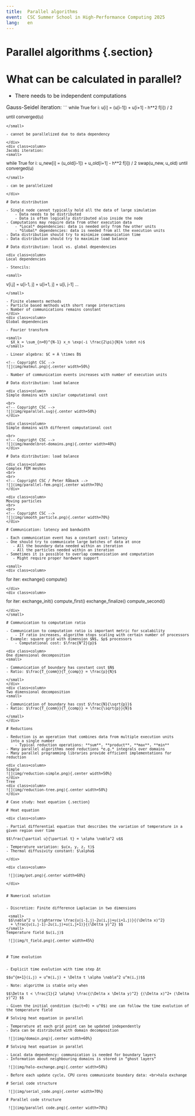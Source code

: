 ```yaml
---
title:  Parallel algorithms
event:  CSC Summer School in High-Performance Computing 2025
lang:   en
---
```



# Parallel algorithms {.section}

# What can be calculated in parallel?

- There needs to be independent computations

<div class=column>
Gauss-Seidel iteration:
<small>
```
while True
  for i:
    u[i] = (u[i-1]) + u[i+1] - h**2 f[i]) / 2

until converged(u)
```
</small>

- cannot be parallelized due to data dependency

</div>
<div class=column>
Jacobi iteration:
<small>
```
while True
  for i:
    u_new[i] = (u_old[i-1]) + u_old[i+1] - h**2 f[i]) / 2
  swap(u_new, u_old)
until converged(u)
```
</small>

- can be parallelized

</div>

# Data distribution

- Single node cannot typically hold all the data of large simulation
    - Data needs to be distributed
    - Data is often logically distributed also inside the node
- Computations may require data from other execution data
    - *Local* dependencies: data is needed only from few other units
    - *Global* dependencies: data is needed from all the execution units
- Data distribution should try to minimize communication time
- Data distribution should try to maximize load balance

# Data distribution: local vs. global dependencies

<div class=column>
Local dependencies

- Stencils: 

<small>
```
v[i,j] = u[i-1, j] + u[i+1, j] + u[i, j-1] ...
```
</small>

- Finite elements methods
- Particle based methods with short range interactions
- Number of communications remains constant
</div>
<div class=column>
Global dependencies

- Fourier transform 

<small>
  $X_k = \sum_{n=0}^{N-1} x_n \exp(-i \frac{2\pi}{N}k \cdot n)$
</small>

- Linear algebra: $C = A \times B$

<!-- Copyright CSC -->
![](img/matmul.png){.center width=50%}

- Number of communication events increases with number of execution units

# Data distribution: load balance

<div class=column>
Simple domains with similar computational cost

<br>
<!-- Copyright CSC -->
![](img/eparallel.svg){.center width=50%}
</div>

<div class=column>
Simple domains with different computational cost

<br>
<!-- Copyright CSC -->
![](img/mandelbrot-domains.png){.center width=40%}
</div>

# Data distribution: load balance

<div class=column>
Complex FEM meshes
<br>
<br>
<!-- Copyright CSC / Peter Råback -->
![](img/parallel-fem.png){.center width=70%}
</div>

<div class=column>
Moving particles
<br>
<br>
<!-- Copyright CSC -->
![](img/smooth_particle.png){.center width=70%}
</div>

# Communication: latency and bandwidth

- Each communication event has a constant cost: latency
- One should try to communicate large batches of data at once
   - All the boundary data needed within an iteration
   - All the particles needed within an iteration
- Sometimes it is possible to overlap communication and computation
   - Might require proper hardware support

<small>
<div class=column>
```
for iter:
   exchange()
   compute()
```
</div>
<div class=column>
```
for iter:
   exchange_init()
   compute_first()
   exchange_finalize()
   compute_second()
```
</div>
</small>

# Communication to computation ratio

- Communication to computation ratio is important metric for scalability
    - If ratio increases, algorithm stops scaling with certain number of processors
- Example: square grid with dimension $N$, $p$ processors
    - Computational cost: $\frac{N^2}{p}$

<div class=column>
One dimensional decomposition
<small>

- Communication of boundary has constant cost $N$
- Ratio: $\frac{T_{comm}}{T_{comp}} = \frac{p}{N}$

</small>
</div>
<div class=column>
Two dimensional decomposition
<small>

- Communication of boundary has cost $\frac{N}{\sqrt{p}}$
- Ratio: $\frac{T_{comm}}{T_{comp}} = \frac{\sqrt{p}}{N}$

</small>
</div>

# Reductions

- Reduction is an operation that combines data from multiple execution units
  into a single number
    - Typical reduction operations: **sum**, **product**, **max**, **min**
- Many parallel algorithms need reductions *e.g.* integrals over domains
- Many parallel programming libraries provide efficient implementations for reduction

<div class=column>
Simple
![](img/reduction-simple.png){.center width=50%}
</div>
Tree
<div class=column>
![](img/reduction-tree.png){.center width=50%}
</div>

# Case study: heat equation {.section}

# Heat equation

<div class=column>

- Partial differential equation that describes the variation of temperature in a given region over time

$$\frac{\partial u}{\partial t} = \alpha \nabla^2 u$$

- Temperature variation: $u(x, y, z, t)$
- Thermal diffusivity constant: $\alpha$

</div>

<div class=column>

 ![](img/pot.png){.center width=60%}

</div>


# Numerical solution


- Discretize: Finite difference Laplacian in two dimensions

 <small>
 $$\nabla^2 u \rightarrow \frac{u(i-1,j)-2u(i,j)+u(i+1,j)}{(\Delta x)^2}
  + \frac{u(i,j-1)-2u(i,j)+u(i,j+1)}{(\Delta y)^2} $$
</small>
Temperature field $u(i,j)$

 ![](img/t_field.png){.center width=45%}



# Time evolution


- Explicit time evolution with time step Δt

$$u^{m+1}(i,j) = u^m(i,j) + \Delta t \alpha \nabla^2 u^m(i,j)$$

- Note: algorithm is stable only when

$$\Delta t < \frac{1}{2 \alpha} \frac{(\Delta x \Delta y)^2} {(\Delta x)^2+ (\Delta y)^2} $$

- Given the initial condition ($u(t=0) = u^0$) one can follow the time evolution of the temperature field

# Solving heat equation in parallel

- Temperature at each grid point can be updated independently
- Data can be distributed with domain decomposition

 ![](img/domain.png){.center width=60%}

# Solving heat equation in parallel

- Local data dependency: communication is needed for boundary layers
- Information about neighbouring domains is stored in ”ghost layers”

 ![](img/halo-exchange.png){.center width=50%}

- Before each update cycle, CPU cores communicate boundary data: <br>halo exchange

# Serial code structure

 ![](img/serial_code.png){.center width=70%}

# Parallel code structure

 ![](img/parallel_code.png){.center width=70%}
